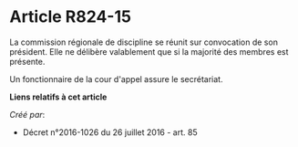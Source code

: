 # Article R824-15

La commission régionale de discipline se réunit sur convocation de son président. Elle ne délibère valablement que si la
majorité des membres est présente. 

Un fonctionnaire de la cour d'appel assure le secrétariat.

**Liens relatifs à cet article**

_Créé par_:

  - Décret n°2016-1026 du 26 juillet 2016 - art. 85

